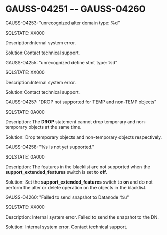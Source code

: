 # GAUSS-04251 -- GAUSS-04260<a name="EN-US_TOPIC_0302073201"></a>

GAUSS-04253: "unrecognized alter domain type: %d"

SQLSTATE: XX000

Description:Internal system error.

Solution:Contact technical support.

GAUSS-04255: "unrecognized define stmt type: %d"

SQLSTATE: XX000

Description:Internal system error.

Solution:Contact technical support.

GAUSS-04257: "DROP not supported for TEMP and non-TEMP objects"

SQLSTATE: 0A000

Description: The  **DROP**  statement cannot drop temporary and non-temporary objects at the same time.

Solution: Drop temporary objects and non-temporary objects respectively.

GAUSS-04258: "%s is not yet supported."

SQLSTATE: 0A000

Description: The features in the blacklist are not supported when the  **support\_extended\_features**  switch is set to  **off**.

Solution: Set the  **support\_extended\_features**  switch to  **on**  and do not perform the alter or delete operation on the objects in the blacklist.

GAUSS-04260: "Failed to send snapshot to Datanode %u"

SQLSTATE: XX000

Description: Internal system error. Failed to send the snapshot to the DN.

Solution: Internal system error. Contact technical support.

